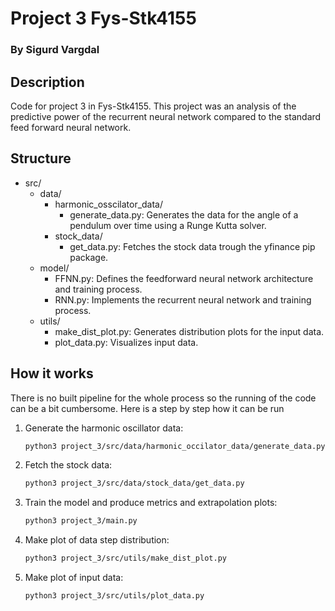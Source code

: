 # Project 3 Fys-Stk4155
### By Sigurd Vargdal

## Description
Code for project 3 in Fys-Stk4155. This project was an analysis of the predictive power of the recurrent neural network compared to the standard feed forward neural network.

## Structure
- src/
  - data/
    - harmonic_osscilator_data/
        - generate_data.py: Generates the data for the angle of a pendulum over time using a Runge Kutta solver.
    - stock_data/
        - get_data.py: Fetches the stock data trough the yfinance pip package.
  - model/
    - FFNN.py: Defines the feedforward neural network architecture and training process.
    - RNN.py: Implements the recurrent neural network and training process.
  - utils/
    - make_dist_plot.py: Generates distribution plots for the input data.
    - plot_data.py: Visualizes input data.

## How it works
There is no built pipeline for the whole process so the running of the code can be a bit cumbersome.
Here is a step by step how it can be run
1. Generate the harmonic oscillator data:
    ```bash
    python3 project_3/src/data/harmonic_occilator_data/generate_data.py
2. Fetch the stock data:
    ```bash
    python3 project_3/src/data/stock_data/get_data.py
3. Train the model and produce metrics and extrapolation plots:
    ```bash
    python3 project_3/main.py
4. Make plot of data step distribution:
    ```bash
    python3 project_3/src/utils/make_dist_plot.py
5. Make plot of input data:
    ```bash
    python3 project_3/src/utils/plot_data.py